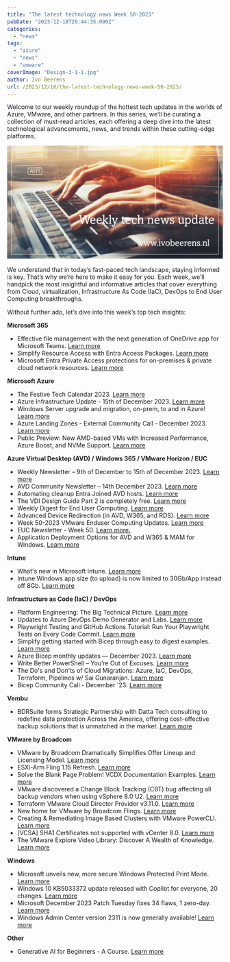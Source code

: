 ```yaml
---
title: "The latest technology news Week 50-2023"
pubDate: "2023-12-18T20:44:35.000Z"
categories: 
  - "news"
tags: 
  - "azure"
  - "news"
  - "vmware"
coverImage: "Design-3-1-1.jpg"
author: Ivo Beerens
url: /2023/12/18/the-latest-technology-news-week-50-2023/
---
```


Welcome to our weekly roundup of the hottest tech updates in the worlds of Azure, VMware, and other partners. In this series, we’ll be curating a collection of must-read articles, each offering a deep dive into the latest technological advancements, news, and trends within these cutting-edge platforms.

![newsletter](images/Design-3-1-1.jpg)

We understand that in today’s fast-paced tech landscape, staying informed is key. That’s why we’re here to make it easy for you. Each week, we’ll handpick the most insightful and informative articles that cover everything from Cloud, virtualization, Infrastructure As Code (IaC), DevOps to End User Computing breakthroughs.

Without further ado, let’s dive into this week’s top tech insights:

**Microsoft 365**

- Effective file management with the next generation of OneDrive app for Microsoft Teams. [Learn more](https://techcommunity.microsoft.com/t5/microsoft-teams-blog/effective-file-management-with-the-next-generation-of-onedrive/ba-p/4009348)
- Simplify Resource Access with Entra Access Packages. [Learn more](https://traversecloud.co.uk/simplify-resource-access-with-entra-access-packages/)
- Microsoft Entra Private Access protections for on-premises & private cloud network resources. [Learn more](https://youtu.be/_dw2JVqA4E8?si=IiD3RCZysJgdbfCU)

**Microsoft Azure**

- The Festive Tech Calendar 2023. [Learn more](https://festivetechcalendar.com/)
- Azure Infrastructure Update - 15th of December 2023. [Learn more](https://youtu.be/yYxhOfteI2w?si=6MOSUUwakihFXk3A)
- Windows Server upgrade and migration, on-prem, to and in Azure! [Learn more](https://www.youtube.com/live/Yo_69zXqaE8?si=qh5hYKczsNGsH09d)
- Azure Landing Zones - External Community Call - December 2023. [Learn more](https://www.youtube.com/watch?v=E3Pz_VcefZ4)
- Public Preview: New AMD-based VMs with Increased Performance, Azure Boost, and NVMe Support. [Learn more](https://techcommunity.microsoft.com/t5/azure-compute-blog/public-preview-new-amd-based-vms-with-increased-performance/ba-p/3981351)

**Azure Virtual Desktop (AVD) / Windows 365 / VMware Horizon / EUC**

- Weekly Newsletter – 9th of December to 15th of December 2023. [Learn more](https://w365community.com/weekly-newsletter-9th-of-december-to-15th-of-december-2023)
- AVD Community Newsletter – 14th December 2023. [Learn more](https://avdcommunity.com/avd-community-newsletter-14th-december-2023/)
- Automating cleanup Entra Joined AVD hosts. [Learn more](https://www.nielskok.tech/azure-virtual-desktop/automating-cleanup-entra-joined-avd-hosts/)
- The VDI Design Guide Part 2 is completely free. [Learn more](https://itq.eu/itq-vdi-design-guide-part-2/)
- Weekly Digest for End User Computing. [Learn more](https://techzone.vmware.com/blog/weekly-digest-end-user-computing?mkt_tok=MDQ4LVNaVy0wNDUAAAGQCCO15hDXBSrjFHNY9aRj495dooYfMxJeDERV4eXD4cLUidQfSYzgx_7GYWqUn31VzBjHAdGNG_P1p0ZgLGhWOeFoWny_owfAk_jVWBjWeSLOGlNW)
- Advanced Device Redirection (in AVD, W365, and RDS). [Learn more](https://gbbblog.azurewebsites.us/index.php/2023/12/13/advanced-device-redirection-in-avd-w365-and-rds/)
- Week 50-2023 VMware Enduser Computing Updates. [Learn more](https://juliuslienemann.wordpress.com/2023/12/15/week-50-2023-vmware-enduser-computing-updates/)
- EUC Newsletter - Week 50. [Learn more.](https://blog.simonelberts.nl/2023/12/euc-newsletter-week-50.html)
- Application Deployment Options for AVD and W365 & MAM for Windows. [Learn more](https://www.youtube.com/watch?v=4l3qDNC8E6E)

**Intune**

- What's new in Microsoft Intune. [Learn more](https://learn.microsoft.com/en-us/mem/intune/fundamentals/whats-new)
- Intune Windows app size (to upload) is now limited to 30Gb/App instead off 8Gb. [Learn more](https://learn.microsoft.com/en-us/mem/intune/apps/apps-win32-app-management#add-assign-and-monitor-a-win32-app)

**Infrastructure as Code (IaC) / DevOps**

- Platform Engineering: The Big Technical Picture. [Learn more](https://twitter.com/i/broadcasts/1jMJgmaWrnYKL)
- Updates to Azure DevOps Demo Generator and Labs. [Learn more](https://devblogs.microsoft.com/devops/updates-to-azure-devops-demo-generator-and-labs/)
- Playwright Testing and GitHub Actions Tutorial: Run Your Playwright Tests on Every Code Commit. [Learn more](https://youtu.be/yU2wtTsPF2A?si=2WoQ6ilR0S0SVuqm)
- Simplify getting started with Bicep through easy to digest examples. [Learn more](https://github.com/riosengineer/Bicepify)
- Azure Bicep monthly updates — December 2023. [Learn more](https://medium.com/@gijsreijn/azure-bicep-monthly-updates-december-2023-51628faefe34)
- Write Better PowerShell – You’re Out of Excuses. [Learn more](https://patchmypc.com/write-better-powershell-youre-out-of-excuses)
- The Do's and Don'ts of Cloud Migrations: Azure, IaC, DevOps, Terraform, Pipelines w/ Sai Gunaranjan. [Learn more](https://youtu.be/AhRmrzBi1bM?si=mCET67kJtvGfQ9qB)
- Bicep Community Call - December '23. [Learn more](https://youtu.be/ZJSugUr-ejs?si=pv5mWydDDNPAc11m)

**Vembu**

- BDRSuite forms Strategic Partnership with Datta Tech consulting to redefine data protection Across the America, offering cost-effective backup solutions that is unmatched in the market. [Learn more](https://www.bdrsuite.com/blog/bdrsuite-and-datta-tech-consultings-strategic-partnership/)

**VMware by Broadcom**

- VMware by Broadcom Dramatically Simplifies Offer Lineup and Licensing Model. [Learn more](https://news.vmware.com/company/vmware-by-broadcom-business-transformation)
- ESXi-Arm Fling 1.15 Refresh. [Learn more](https://blogs.vmware.com/arm/2023/12/15/esxi-arm-fling-1-15-refresh/)
- Solve the Blank Page Problem! VCDX Documentation Examples. [Learn more](https://youtu.be/WCiRIAdTyVw?si=OQ74TR0bHaGCi6gE)
- VMware discovered a Change Block Tracking (CBT) bug affecting all backup vendors when using vSphere 8.0 U2. [Learn more](https://twitter.com/i/bookmarks)
- Terraform VMware Cloud Director Provider v3.11.0. [Learn more](https://blogs.vmware.com/cloudprovider/2023/12/terraform-vmware-cloud-director-provider-v3-11-0.html)
- New home for VMware by Broadcom Flings. [Learn more](https://communities.vmware.com/t5/Flings/ct-p/77)
- Creating & Remediating Image Based Clusters with VMware PowerCLI. [Learn more](https://khizeran.com/2023/12/04/creating-remediating-image-based-clusters-with-vmware-powercli/)
- \[VCSA\] SHA1 Certificates not supported with vCenter 8.0. [Learn more](https://virtual-graveyard.com/2023/12/05/vcsa-sha1-certificates-not-supported-with-vcenter-8-0/)
- The VMware Explore Video Library: Discover A Wealth of Knowledge. [Learn more](https://blogs.vmware.com/explore/2023/12/11/the-vmware-explore-video-library-discover-a-wealth-of-knowledge/)

**Windows**

- Microsoft unveils new, more secure Windows Protected Print Mode. [Learn more](https://www.bleepingcomputer.com/news/microsoft/microsoft-unveils-new-more-secure-windows-protected-print-mode/)
- Windows 10 KB5033372 update released with Copilot for everyone, 20 changes. [Learn more](https://www-bleepingcomputer-com.cdn.ampproject.org/c/s/www.bleepingcomputer.com/news/microsoft/windows-10-kb5033372-update-released-with-copilot-for-everyone-20-changes/amp/)
- Microsoft December 2023 Patch Tuesday fixes 34 flaws, 1 zero-day. [Learn more](https://www.bleepingcomputer.com/news/microsoft/microsoft-december-2023-patch-tuesday-fixes-34-flaws-1-zero-day/)
- Windows Admin Center version 2311 is now generally available! [Learn more](https://techcommunity.microsoft.com/t5/windows-admin-center-blog/windows-admin-center-version-2311-is-now-generally-available/ba-p/4006939)

**Other**

- Generative AI for Beginners - A Course. [Learn more](https://microsoft.github.io/generative-ai-for-beginners/#/?id=generative-ai-for-beginners-a-course)
